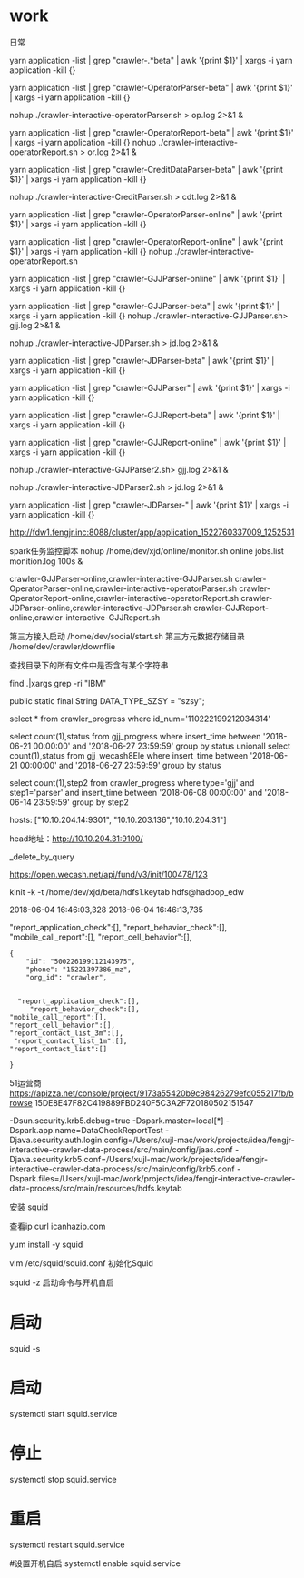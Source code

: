 # work
日常

yarn application -list | grep "crawler-.*beta" | awk '{print $1}' | xargs -i yarn application -kill {}



yarn application -list | grep "crawler-OperatorParser-beta" | awk '{print $1}' | xargs -i yarn application -kill {}
 
nohup ./crawler-interactive-operatorParser.sh > op.log 2>&1 &

yarn application -list | grep "crawler-OperatorReport-beta" | awk '{print $1}' | xargs -i yarn application -kill {}
nohup ./crawler-interactive-operatorReport.sh > or.log 2>&1 &


yarn application -list | grep "crawler-CreditDataParser-beta" | awk '{print $1}' | xargs -i yarn application -kill {}

nohup ./crawler-interactive-CreditParser.sh > cdt.log 2>&1 &


yarn application -list | grep "crawler-OperatorParser-online" | awk '{print $1}' | xargs -i yarn application -kill {}

yarn application -list | grep "crawler-OperatorReport-online" | awk '{print $1}' | xargs -i yarn application -kill {}
nohup ./crawler-interactive-operatorReport.sh




yarn application -list | grep "crawler-GJJParser-online" | awk '{print $1}' | xargs -i yarn application -kill {}


yarn application -list | grep "crawler-GJJParser-beta" | awk '{print $1}' | xargs -i yarn application -kill {}
nohup ./crawler-interactive-GJJParser.sh> gjj.log 2>&1 &

nohup ./crawler-interactive-JDParser.sh > jd.log 2>&1 &

yarn application -list | grep "crawler-JDParser-beta" | awk '{print $1}' | xargs -i yarn application -kill {}


yarn application -list | grep "crawler-GJJParser" | awk '{print $1}' | xargs -i yarn application -kill {}


yarn application -list | grep "crawler-GJJReport-beta" | awk '{print $1}' | xargs -i yarn application -kill {}


yarn application -list | grep "crawler-GJJReport-online" | awk '{print $1}' | xargs -i yarn application -kill {}


nohup ./crawler-interactive-GJJParser2.sh> gjj.log 2>&1 &

nohup ./crawler-interactive-JDParser2.sh > jd.log 2>&1 &

yarn application -list | grep "crawler-JDParser-" | awk '{print $1}' | xargs -i yarn application -kill {}

http://fdw1.fengjr.inc:8088/cluster/app/application_1522760337009_1252531


spark任务监控脚本
nohup /home/dev/xjd/online/monitor.sh online jobs.list monition.log 100s &

crawler-GJJParser-online,crawler-interactive-GJJParser.sh
crawler-OperatorParser-online,crawler-interactive-operatorParser.sh
crawler-OperatorReport-online,crawler-interactive-operatorReport.sh
crawler-JDParser-online,crawler-interactive-JDParser.sh
crawler-GJJReport-online,crawler-interactive-GJJReport.sh

第三方接入启动
/home/dev/social/start.sh
第三方元数据存储目录
/home/dev/crawler/downflie

查找目录下的所有文件中是否含有某个字符串 

find .|xargs grep -ri "IBM" 

 public static final String DATA_TYPE_SZSY = "szsy";

select * from crawler_progress where id_num='110222199212034314'

select count(1),status  from gjj_progress where insert_time between '2018-06-21 00:00:00' and '2018-06-27 23:59:59' group by status
unionall
select count(1),status  from gjj_wecash8Ele where insert_time between '2018-06-21 00:00:00' and '2018-06-27 23:59:59' group by status

select count(1),step2 from crawler_progress where type='gjj' and step1='parser' and insert_time between '2018-06-08 00:00:00' and '2018-06-14 23:59:59' group by step2



hosts: ["10.10.204.14:9301", "10.10.203.136","10.10.204.31"]
 
head地址：http://10.10.204.31:9100/

_delete_by_query

https://open.wecash.net/api/fund/v3/init/100478/123

kinit -k -t  /home/dev/xjd/beta/hdfs1.keytab hdfs@hadoop_edw

2018-06-04 16:46:03,328
2018-06-04 16:46:13,735
 
  "report_application_check":[],
     "report_behavior_check":[],
"mobile_call_report":[],
"report_cell_behavior":[],


    {
        "id": "500226199112143975",
        "phone": "15221397386_mz",
        "org_id": "crawler",
    
      
      "report_application_check":[],
         "report_behavior_check":[],
    "mobile_call_report":[],
    "report_cell_behavior":[],
    "report_contact_list_3m":[],
     "report_contact_list_1m":[],
    "report_contact_list":[]
       
    }




51运营商
https://apizza.net/console/project/9173a55420b9c98426279efd055217fb/browse
15DE8E47F82C419889FBD240F5C3A2F720180502151547

-Dsun.security.krb5.debug=true
 -Dspark.master=local[*] 
 -Dspark.app.name=DataCheckReportTest
  -Djava.security.auth.login.config=/Users/xujl-mac/work/projects/idea/fengjr-interactive-crawler-data-process/src/main/config/jaas.conf 
  -Djava.security.krb5.conf=/Users/xujl-mac/work/projects/idea/fengjr-interactive-crawler-data-process/src/main/config/krb5.conf
   -Dspark.files=/Users/xujl-mac/work/projects/idea/fengjr-interactive-crawler-data-process/src/main/resources/hdfs.keytab




安装 squid

查看ip
curl icanhazip.com

yum install -y squid

vim /etc/squid/squid.conf
初始化Squid


squid -z
启动命令与开机自启
# 启动
squid -s
# 启动
systemctl start squid.service
# 停止
systemctl stop squid.service
# 重启
systemctl restart squid.service
 
#设置开机自启
systemctl enable squid.service



